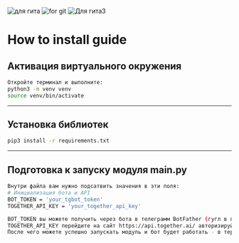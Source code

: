 ![для гита](https://github.com/user-attachments/assets/da03c5f4-e98f-438a-9175-06089b2cfb18)
![for git](https://github.com/user-attachments/assets/af93d62a-38f6-4461-b3a2-8102f31cc3c5)
![Для гита3](https://github.com/user-attachments/assets/660bada0-c737-4e59-a577-5e3c854b44c8)

# How to install guide

## Активация виртуального окружения
```bash
Откройте терминал и выполните:
python3 -m venv venv
source venv/bin/activate
```

---

## Установка библиотек
```bash
pip3 install -r requirements.txt
```

---

## Подготовка к запуску модуля main.py
```bash
Внутри файла вам нужно подсатвить значения в эти поля:
# Инициализация бота и API
BOT_TOKEN = 'your_tgbot_token'
TOGETHER_API_KEY = 'your_together_api_key'

BOT_TOKEN вы можете получить через бота в телеграмм BotFather (гугл в помощь)
TOGETHER_API_KEY перейдите на сайт https://api.together.ai/ авторизируйтесь и сразу же вам выдадут ключ, подставьте его в эту переменную
После чего можете успешно запускать модуль и бот будет работать - в терминале python3 main.py. Возможно потребуется дополнительно установить программу ffmpeg (опять гугл идёт на помощь)
```
